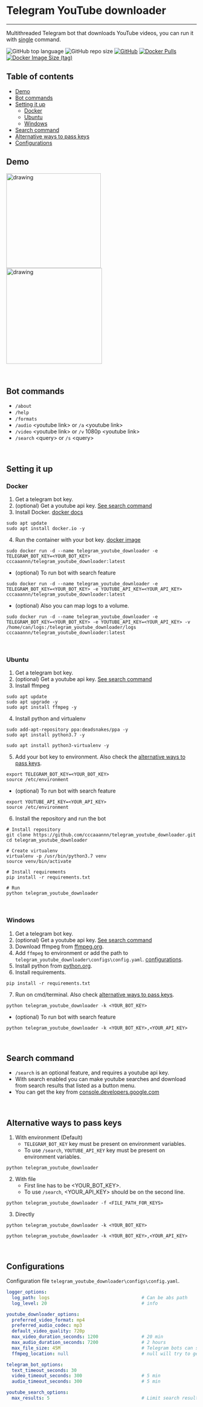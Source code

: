# Telegram YouTube downloader
---
Multithreaded Telegram bot that downloads YouTube videos, you can run it with [single](#Docker) command.

![GitHub top language](https://img.shields.io/github/languages/top/cccaaannn/telegram_youtube_downloader?color=blue&style=for-the-badge) ![GitHub repo size](https://img.shields.io/github/repo-size/cccaaannn/telegram_youtube_downloader?color=purple&style=for-the-badge) [![GitHub](https://img.shields.io/github/license/cccaaannn/telegram_youtube_downloader?color=green&style=for-the-badge)](https://github.com/cccaaannn/telegram_youtube_downloader/blob/master/LICENSE) [![Docker Pulls](https://img.shields.io/docker/pulls/cccaaannn/telegram_youtube_downloader?color=blue&style=for-the-badge)](https://hub.docker.com/r/cccaaannn/telegram_youtube_downloader) [![Docker Image Size (tag)](https://img.shields.io/docker/image-size/cccaaannn/telegram_youtube_downloader/latest?color=orange&style=for-the-badge)](https://hub.docker.com/r/cccaaannn/telegram_youtube_downloader)

## Table of contents
- [Demo](#Demo)
- [Bot commands](#Bot-commands)
- [Setting it up](#Setting-it-up)
    - [Docker](#Docker)
    - [Ubuntu](#Ubuntu)
    - [Windows](#Windows)
- [Search command](#Search-command)
- [Alternative ways to pass keys](#Alternative-ways-to-pass-keys)
- [Configurations](#Configurations)

## Demo
<img src="https://github.com/cccaaannn/readme_media/blob/master/media/telegram_youtube_downloader/gifs/example_download_audio.gif?raw=true" alt="drawing" width="250"/> <img src="https://github.com/cccaaannn/readme_media/blob/master/media/telegram_youtube_downloader/gifs/example_download_menu.gif?raw=true" alt="drawing" width="253"/>

<br/>

## Bot commands
- `/about`
- `/help`
- `/formats`
- `/audio` \<youtube link> or `/a` \<youtube link>
- `/video` \<youtube link> or `/v` 1080p \<youtube link>
- `/search` \<query> or `/s` \<query>

<br/>

## Setting it up
### Docker
1. Get a telegram bot key.
2. (optional) Get a youtube api key. [See search command](#Search-command)
3. Install Docker. [docker docs](https://docs.docker.com/engine/install/ubuntu/)
```shell
sudo apt update
sudo apt install docker.io -y
```
4. Run the container with your bot key. [docker image](https://hub.docker.com/r/cccaaannn/telegram_youtube_downloader)
```shell
sudo docker run -d --name telegram_youtube_downloader -e TELEGRAM_BOT_KEY=<YOUR_BOT_KEY> cccaaannn/telegram_youtube_downloader:latest
```
- (optional) To run bot with search feature
```shell
sudo docker run -d --name telegram_youtube_downloader -e TELEGRAM_BOT_KEY=<YOUR_BOT_KEY> -e YOUTUBE_API_KEY=<YOUR_API_KEY> cccaaannn/telegram_youtube_downloader:latest
```
- (optional) Also you can map logs to a volume.
```shell
sudo docker run -d --name telegram_youtube_downloader -e TELEGRAM_BOT_KEY=<YOUR_BOT_KEY> -e YOUTUBE_API_KEY=<YOUR_API_KEY> -v /home/can/logs:/telegram_youtube_downloader/logs cccaaannn/telegram_youtube_downloader:latest
```

<br>

### Ubuntu
1. Get a telegram bot key.
2. (optional) Get a youtube api key. [See search command](#Search-command)
3. Install ffmpeg
```shell
sudo apt update
sudo apt upgrade -y
sudo apt install ffmpeg -y
```
4. Install python and virtualenv
```shell
sudo add-apt-repository ppa:deadsnakes/ppa -y
sudo apt install python3.7 -y

sudo apt install python3-virtualenv -y
```
5. Add your bot key to environment. Also check the [alternative ways to pass keys](#Alternative-ways-to-pass-keys).
```shell
export TELEGRAM_BOT_KEY=<YOUR_BOT_KEY>
source /etc/environment
```
- (optional) To run bot with search feature
```shell
export YOUTUBE_API_KEY=<YOUR_API_KEY>
source /etc/environment
```
6. Install the repository and run the bot 
```shell
# Install repository
git clone https://github.com/cccaaannn/telegram_youtube_downloader.git
cd telegram_youtube_downloader

# Create virtualenv
virtualenv -p /usr/bin/python3.7 venv
source venv/bin/activate

# Install requirements
pip install -r requirements.txt

# Run
python telegram_youtube_downloader
```

<br/>

### Windows

1. Get a telegram bot key.
2. (optional) Get a youtube api key. [See search command](#Search-command)
3. Download ffmpeg from [ffmpeg.org](https://ffmpeg.org/).
4. Add `ffmpeg` to environment or add the path to `telegram_youtube_downloader\configs\config.yaml`. [configurations](#Configurations).
5. Install python from [python.org](https://www.python.org/downloads/).
6. Install requirements.
```shell
pip install -r requirements.txt
```
7. Run on cmd/terminal. Also check [alternative ways to pass keys](#Alternative-ways-to-pass-keys).

```shell
python telegram_youtube_downloader -k <YOUR_BOT_KEY>
```
- (optional) To run bot with search feature
```shell
python telegram_youtube_downloader -k <YOUR_BOT_KEY>,<YOUR_API_KEY>
```

<br/>

## Search command
- `/search` is an optional feature, and requires a youtube api key.
- With search enabled you can make youtube searches and download from search results that listed as a button menu. 
- You can get the key from [console.developers.google.com](https://console.developers.google.com/)

<br/>

## Alternative ways to pass keys
1. With environment (Default)
    - `TELEGRAM_BOT_KEY` key must be present on environment variables.
    - To use `/search`, `YOUTUBE_API_KEY` key must be present on environment variables.
```shell
python telegram_youtube_downloader
```
2. With file
    - First line has to be <YOUR_BOT_KEY>.
    - To use `/search`, <YOUR_API_KEY> should be on the second line.
```shell
python telegram_youtube_downloader -f <FILE_PATH_FOR_KEYS>
```
3. Directly
```shell
python telegram_youtube_downloader -k <YOUR_BOT_KEY>
```
```shell
python telegram_youtube_downloader -k <YOUR_BOT_KEY>,<YOUR_API_KEY>
```

<br/>

## Configurations
Configuration file `telegram_youtube_downloader\configs\config.yaml`.
```yaml
logger_options:
  log_path: logs                                  # Can be abs path
  log_level: 20                                   # info

youtube_downloader_options:
  preferred_video_format: mp4
  preferred_audio_codec: mp3
  default_video_quality: 720p
  max_video_duration_seconds: 1200                # 20 min
  max_audio_duration_seconds: 7200                # 2 hours
  max_file_size: 45M                              # Telegram bots can send up to 50M
  ffmpeg_location: null                           # null will try to get from env as ffmpeg

telegram_bot_options:
  text_timeout_seconds: 30
  video_timeout_seconds: 300                      # 5 min  
  audio_timeout_seconds: 300                      # 5 min

youtube_search_options:
  max_results: 5                                  # Limit search results with 5
```

